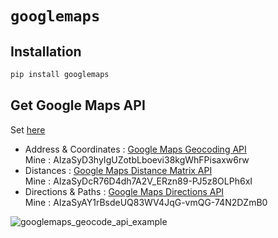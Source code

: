 # `googlemaps`


## Installation

```sh
pip install googlemaps
```

## Get Google Maps API

Set [here](https://developers.google.com/maps/)

* Address & Coordinates : [Google Maps Geocoding API](https://developers.google.com/maps/documentation/geocoding/start)  
Mine : AIzaSyD3hyIgUZotbLboevi38kgWhFPisaxw6rw  
* Distances : [Google Maps Distance Matrix API](https://developers.google.com/maps/documentation/distance-matrix/)  
Mine : AIzaSyDcR76D4dh7A2V_ERzn89-PJ5z8OLPh6xI
* Directions & Paths : [Google Maps Directions API](https://developers.google.com/maps/documentation/directions/)  
Mine : AIzaSyAY1rBsdeUQ83WV4JqG-vmQG-74N2DZmB0  



![googlemaps_geocode_api_example](https://github.com/pydemia/Python3/edit/master/scripts/python_geometrics/googlemaps_geocode_api_example.png?raw=true)
